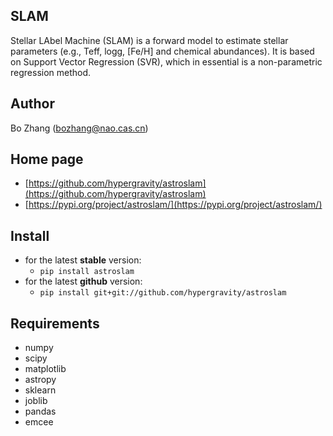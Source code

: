## SLAM

Stellar LAbel Machine (SLAM) is a forward model to estimate stellar parameters (e.g., Teff, logg, [Fe/H] and chemical abundances).
It is based on Support Vector Regression (SVR), which in essential is a non-parametric regression method.

## Author

Bo Zhang (bozhang@nao.cas.cn)

## Home page

- [https://github.com/hypergravity/astroslam](https://github.com/hypergravity/astroslam)
- [https://pypi.org/project/astroslam/](https://pypi.org/project/astroslam/)

## Install
- for the latest **stable** version:
  - `pip install astroslam`
- for the latest **github** version:
  - `pip install git+git://github.com/hypergravity/astroslam`


## Requirements

- numpy
- scipy
- matplotlib
- astropy
- sklearn
- joblib
- pandas
- emcee
